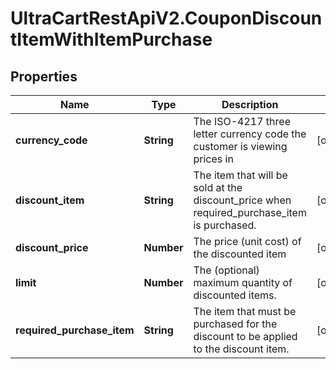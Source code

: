 # UltraCartRestApiV2.CouponDiscountItemWithItemPurchase

## Properties
Name | Type | Description | Notes
------------ | ------------- | ------------- | -------------
**currency_code** | **String** | The ISO-4217 three letter currency code the customer is viewing prices in | [optional] 
**discount_item** | **String** | The item that will be sold at the discount_price when required_purchase_item is purchased. | [optional] 
**discount_price** | **Number** | The price (unit cost) of the discounted item | [optional] 
**limit** | **Number** | The (optional) maximum quantity of discounted items. | [optional] 
**required_purchase_item** | **String** | The item that must be purchased for the discount to be applied to the discount item. | [optional] 


